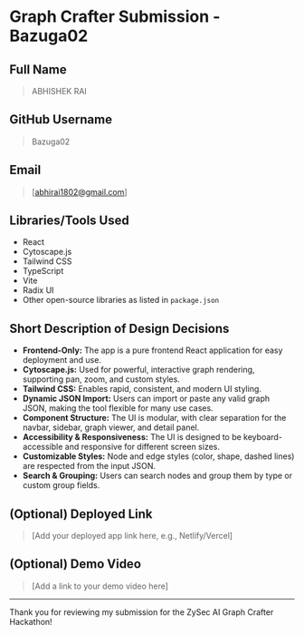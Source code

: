 # Graph Crafter Submission - Bazuga02

## Full Name

> ABHISHEK RAI

## GitHub Username

> Bazuga02

## Email

> [abhirai1802@gmail.com]

## Libraries/Tools Used

- React
- Cytoscape.js
- Tailwind CSS
- TypeScript
- Vite
- Radix UI
- Other open-source libraries as listed in `package.json`

## Short Description of Design Decisions

- **Frontend-Only:** The app is a pure frontend React application for easy deployment and use.
- **Cytoscape.js:** Used for powerful, interactive graph rendering, supporting pan, zoom, and custom styles.
- **Tailwind CSS:** Enables rapid, consistent, and modern UI styling.
- **Dynamic JSON Import:** Users can import or paste any valid graph JSON, making the tool flexible for many use cases.
- **Component Structure:** The UI is modular, with clear separation for the navbar, sidebar, graph viewer, and detail panel.
- **Accessibility & Responsiveness:** The UI is designed to be keyboard-accessible and responsive for different screen sizes.
- **Customizable Styles:** Node and edge styles (color, shape, dashed lines) are respected from the input JSON.
- **Search & Grouping:** Users can search nodes and group them by type or custom group fields.

## (Optional) Deployed Link

> [Add your deployed app link here, e.g., Netlify/Vercel]

## (Optional) Demo Video

> [Add a link to your demo video here]

---

Thank you for reviewing my submission for the ZySec AI Graph Crafter Hackathon!
